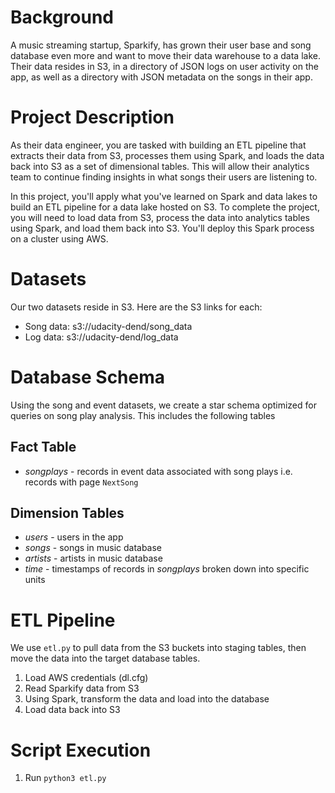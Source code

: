# Background
A music streaming startup, Sparkify, has grown their user base and song database even more and want to move their data warehouse to a data lake. Their data resides in S3, in a directory of JSON logs on user activity on the app, as well as a directory with JSON metadata on the songs in their app.

# Project Description
As their data engineer, you are tasked with building an ETL pipeline that extracts their data from S3, processes them using Spark, and loads the data back into S3 as a set of dimensional tables. This will allow their analytics team to continue finding insights in what songs their users are listening to.

In this project, you'll apply what you've learned on Spark and data lakes to build an ETL pipeline for a data lake hosted on S3. To complete the project, you will need to load data from S3, process the data into analytics tables using Spark, and load them back into S3. You'll deploy this Spark process on a cluster using AWS.

# Datasets

Our two datasets reside in S3. Here are the S3 links for each:

- Song data: s3://udacity-dend/song_data
- Log data: s3://udacity-dend/log_data

# Database Schema
Using the song and event datasets, we create a star schema optimized for queries on song play analysis. This includes the following tables

## Fact Table
- *songplays* - records in event data associated with song plays i.e. records with page `NextSong`

## Dimension Tables
- *users* - users in the app
- *songs* - songs in music database
- *artists* - artists in music database
- *time* - timestamps of records in *songplays* broken down into specific units

# ETL Pipeline
We use `etl.py` to pull data from the S3 buckets into staging tables, then move the data into the target database tables. 

1. Load AWS credentials (dl.cfg)
2. Read Sparkify data from S3
3. Using Spark, transform the data and load into the database
4. Load data back into S3

# Script Execution
1. Run `python3 etl.py`
